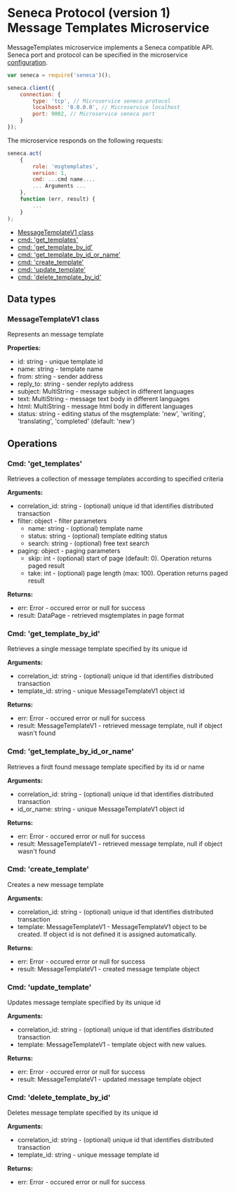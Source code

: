 # Seneca Protocol (version 1) <br/> Message Templates Microservice

MessageTemplates microservice implements a Seneca compatible API. 
Seneca port and protocol can be specified in the microservice [configuration](Configuration.md/#api_seneca). 

```javascript
var seneca = require('seneca')();

seneca.client({
    connection: {
        type: 'tcp', // Microservice seneca protocol
        localhost: '0.0.0.0', // Microservice localhost
        port: 9002, // Microservice seneca port
    }
});
```

The microservice responds on the following requests:

```javascript
seneca.act(
    {
        role: 'msgtemplates',
        version: 1,
        cmd: ...cmd name....
        ... Arguments ...
    },
    function (err, result) {
        ...
    }
);
```

* [MessageTemplateV1 class](#class1)
* [cmd: 'get_templates'](#operation1)
* [cmd: 'get_template_by_id'](#operation2)
* [cmd: 'get_template_by_id_or_name'](#operation3)
* [cmd: 'create_template'](#operation4)
* [cmd: 'update_template'](#operation5)
* [cmd: 'delete_template_by_id'](#operation6)

## Data types

### <a name="class1"></a> MessageTemplateV1 class

Represents an message template

**Properties:**
- id: string - unique template id
- name: string - template name
- from: string - sender address
- reply_to: string - sender replyto address
- subject: MultiString - message subject in different languages
- text: MultiString - message text body in different languages
- html: MultiString - message html body in different languages
- status: string - editing status of the msgtemplate: 'new', 'writing', 'translating', 'completed' (default: 'new')

## Operations

### <a name="operation1"></a> Cmd: 'get_templates'

Retrieves a collection of message templates according to specified criteria

**Arguments:** 
- correlation_id: string - (optional) unique id that identifies distributed transaction
- filter: object - filter parameters
  - name: string - (optional) template name
  - status: string - (optional) template editing status
  - search: string - (optional) free text search
- paging: object - paging parameters
  - skip: int - (optional) start of page (default: 0). Operation returns paged result
  - take: int - (optional) page length (max: 100). Operation returns paged result

**Returns:**
- err: Error - occured error or null for success
- result: DataPage<MessageTemplateV1> - retrieved msgtemplates in page format

### <a name="operation2"></a> Cmd: 'get\_template\_by\_id'

Retrieves a single message template specified by its unique id

**Arguments:** 
- correlation_id: string - (optional) unique id that identifies distributed transaction
- template_id: string - unique MessageTemplateV1 object id

**Returns:**
- err: Error - occured error or null for success
- result: MessageTemplateV1 - retrieved message template, null if object wasn't found 

### <a name="operation3"></a> Cmd: 'get\_template\_by\_id\_or\_name'

Retrieves a firdt found message template specified by its id or name

**Arguments:** 
- correlation_id: string - (optional) unique id that identifies distributed transaction
- id\_or\_name: string - unique MessageTemplateV1 object id

**Returns:**
- err: Error - occured error or null for success
- result: MessageTemplateV1 - retrieved message template, null if object wasn't found 

### <a name="operation4"></a> Cmd: 'create_template'

Creates a new message template

**Arguments:** 
- correlation_id: string - (optional) unique id that identifies distributed transaction
- template: MessageTemplateV1 - MessageTemplateV1 object to be created. If object id is not defined it is assigned automatically.

**Returns:**
- err: Error - occured error or null for success
- result: MessageTemplateV1 - created message template object

### <a name="operation5"></a> Cmd: 'update_template'

Updates message template specified by its unique id

**Arguments:** 
- correlation_id: string - (optional) unique id that identifies distributed transaction
- template: MessageTemplateV1 - template object with new values.

**Returns:**
- err: Error - occured error or null for success
- result: MessageTemplateV1 - updated message template object 
 
### <a name="operation6"></a> Cmd: 'delete\_template\_by_id'

Deletes message template specified by its unique id

**Arguments:** 
- correlation_id: string - (optional) unique id that identifies distributed transaction
- template_id: string - unique message template id

**Returns:**
- err: Error - occured error or null for success

 